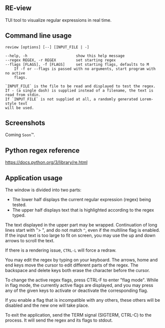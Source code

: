 RE-view
-------
TUI tool to visualize regular expressions in real time.

Command line usage
------------------
```
review [options] [--] [INPUT_FILE | -]

--help, -h                      show this help message
--regex REGEX, -r REGEX         set starting regex
--flags [FLAGS], -f [FLAGS]     set starting flags, defaults to M
    If -f or --flags is passed with no arguments, start program with no active
    flags.

`INPUT_FILE` is the file to be read and displayed to test the regex.
If - (a single dash) is supplied instead of a filename, the text is
read from stdin.
If `INPUT_FILE` is not supplied at all, a randomly generated Lorem-style text
will be used.
```

Screenshots
-----------
Coming `Soon`™.

Python regex reference
----------------------
https://docs.python.org/3/library/re.html

Application usage
-----------------
The window is divided into two parts:
- The lower half displays the current regular expression (regex) being tested.
- The upper half displays text that is highlighted according to the regex typed.

The text displayed in the upper part may be wrapped.
Continuation of long lines start with "> ", and do not match `^`, even if the
multiline flag is enabled.
If the input text is too large to fit on screen, you may use the up and down
arrows to scroll the text.

If there is a rendering issue, `CTRL-L` will force a redraw.

You may edit the regex by typing on your keyboard.
The arrows, home and end keys move the cursor to edit different
parts of the regex.
The backspace and delete keys both erase the character before the cursor.

To change the active regex flags, press CTRL-F to enter "flag mode".
While in flag mode, the currently active flags are displayed, and you may
press any of the given keys to activate or deactivate the corresponding
flag.

If you enable a flag that is incompatible with any others, these others
will be disabled and the new one will take place.

To exit the application, send the TERM signal (SIGTERM, CTRL-C) to the
process. It will send the regex and its flags to stdout.
